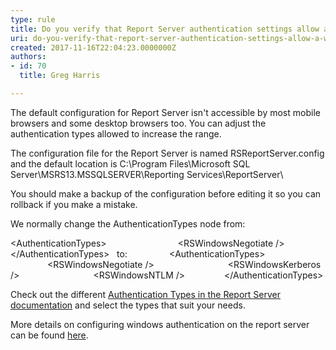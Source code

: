 ```yaml
---
type: rule
title: Do you verify that Report Server authentication settings allow a wide range of web browsers?
uri: do-you-verify-that-report-server-authentication-settings-allow-a-wide-range-of-web-browsers
created: 2017-11-16T22:04:23.0000000Z
authors:
- id: 70
  title: Greg Harris

---
```


The default configuration for Report Server isn't accessible by most mobile browsers and some desktop browsers too. You can adjust the authentication types allowed to increase the range.




 
The configuration file for the Report Server is named RSReportServer.config and the default location is C:\Program Files\Microsoft SQL Server\MSRS13.MSSQLSERVER\Reporting Services\ReportServer\

You should make a backup of the configuration before editing it so you can rollback if you make a mistake.

We normally change the AuthenticationTypes node from:

&lt;AuthenticationTypes&gt;
                            &lt;RSWindowsNegotiate /&gt;  
              &lt;/AuthenticationTypes&gt;
 
to:
 
              &lt;AuthenticationTypes&gt;
                            &lt;RSWindowsNegotiate /&gt;  
                            &lt;RSWindowsKerberos /&gt;  
                            &lt;RSWindowsNTLM /&gt;  
              &lt;/AuthenticationTypes&gt;

Check out the different [Authentication Types in the Report Server documentation](https&#58;//technet.microsoft.com/en-us/library/cc281310%28v=sql.105%29.aspx) and select the types that suit your needs.

More details on configuring windows authentication on the report server can be found [here](https&#58;//docs.microsoft.com/en-us/sql/reporting-services/security/configure-windows-authentication-on-the-report-server).
